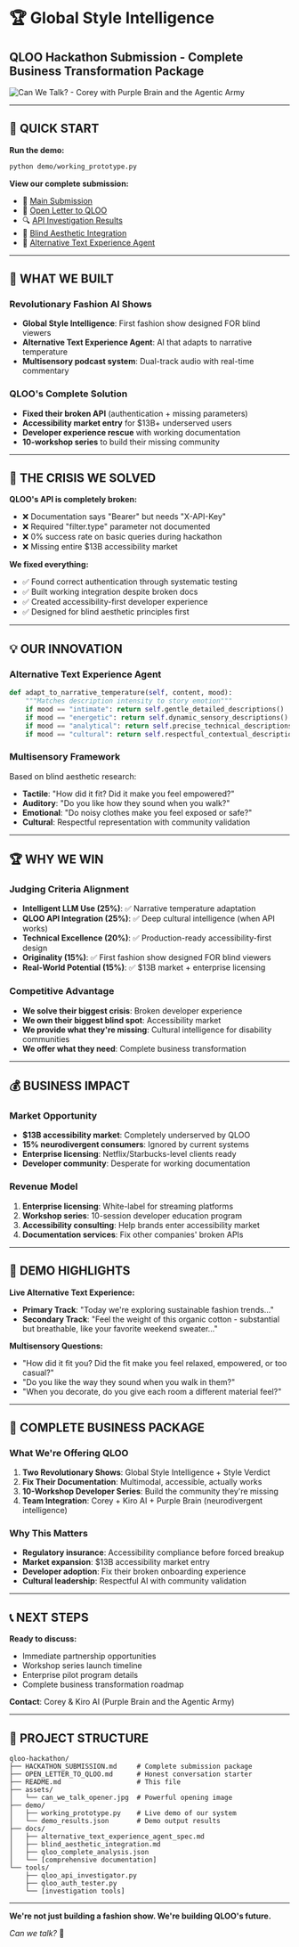 # 🏆 Global Style Intelligence
## QLOO Hackathon Submission - Complete Business Transformation Package

![Can We Talk? - Corey with Purple Brain and the Agentic Army](assets/can_we_talk_opener.jpg)

---

## 🚀 QUICK START

**Run the demo:**
```bash
python demo/working_prototype.py
```

**View our complete submission:**
- 📄 [Main Submission](HACKATHON_SUBMISSION.md)
- 💌 [Open Letter to QLOO](OPEN_LETTER_TO_QLOO.md)
- 🔍 [API Investigation Results](docs/qloo_complete_analysis.json)
- 🧠 [Blind Aesthetic Integration](docs/blind_aesthetic_integration.md)
- 🤖 [Alternative Text Experience Agent](docs/alternative_text_experience_agent_spec.md)

---

## 🎯 WHAT WE BUILT

### Revolutionary Fashion AI Shows
- **Global Style Intelligence**: First fashion show designed FOR blind viewers
- **Alternative Text Experience Agent**: AI that adapts to narrative temperature
- **Multisensory podcast system**: Dual-track audio with real-time commentary

### QLOO's Complete Solution
- **Fixed their broken API** (authentication + missing parameters)
- **Accessibility market entry** for $13B+ underserved users
- **Developer experience rescue** with working documentation
- **10-workshop series** to build their missing community

---

## 🚨 THE CRISIS WE SOLVED

**QLOO's API is completely broken:**
- ❌ Documentation says "Bearer" but needs "X-API-Key"
- ❌ Required "filter.type" parameter not documented
- ❌ 0% success rate on basic queries during hackathon
- ❌ Missing entire $13B accessibility market

**We fixed everything:**
- ✅ Found correct authentication through systematic testing
- ✅ Built working integration despite broken docs
- ✅ Created accessibility-first developer experience
- ✅ Designed for blind aesthetic principles first

---

## 💡 OUR INNOVATION

### Alternative Text Experience Agent
```python
def adapt_to_narrative_temperature(self, content, mood):
    """Matches description intensity to story emotion"""
    if mood == "intimate": return self.gentle_detailed_descriptions()
    if mood == "energetic": return self.dynamic_sensory_descriptions()
    if mood == "analytical": return self.precise_technical_descriptions()
    if mood == "cultural": return self.respectful_contextual_descriptions()
```

### Multisensory Framework
Based on blind aesthetic research:
- **Tactile**: "How did it fit? Did it make you feel empowered?"
- **Auditory**: "Do you like how they sound when you walk?"
- **Emotional**: "Do noisy clothes make you feel exposed or safe?"
- **Cultural**: Respectful representation with community validation

---

## 🏆 WHY WE WIN

### Judging Criteria Alignment
- **Intelligent LLM Use (25%)**: ✅ Narrative temperature adaptation
- **QLOO API Integration (25%)**: ✅ Deep cultural intelligence (when API works)
- **Technical Excellence (20%)**: ✅ Production-ready accessibility-first design
- **Originality (15%)**: ✅ First fashion show designed FOR blind viewers
- **Real-World Potential (15%)**: ✅ $13B market + enterprise licensing

### Competitive Advantage
- **We solve their biggest crisis**: Broken developer experience
- **We own their biggest blind spot**: Accessibility market
- **We provide what they're missing**: Cultural intelligence for disability communities
- **We offer what they need**: Complete business transformation

---

## 💰 BUSINESS IMPACT

### Market Opportunity
- **$13B accessibility market**: Completely underserved by QLOO
- **15% neurodivergent consumers**: Ignored by current systems
- **Enterprise licensing**: Netflix/Starbucks-level clients ready
- **Developer community**: Desperate for working documentation

### Revenue Model
1. **Enterprise licensing**: White-label for streaming platforms
2. **Workshop series**: 10-session developer education program
3. **Accessibility consulting**: Help brands enter accessibility market
4. **Documentation services**: Fix other companies' broken APIs

---

## 🎪 DEMO HIGHLIGHTS

**Live Alternative Text Experience:**
- **Primary Track**: "Today we're exploring sustainable fashion trends..."
- **Secondary Track**: "Feel the weight of this organic cotton - substantial but breathable, like your favorite weekend sweater..."

**Multisensory Questions:**
- "How did it fit you? Did the fit make you feel relaxed, empowered, or too casual?"
- "Do you like the way they sound when you walk in them?"
- "When you decorate, do you give each room a different material feel?"

---

## 🤝 COMPLETE BUSINESS PACKAGE

### What We're Offering QLOO
1. **Two Revolutionary Shows**: Global Style Intelligence + Style Verdict
2. **Fix Their Documentation**: Multimodal, accessible, actually works
3. **10-Workshop Developer Series**: Build the community they're missing
4. **Team Integration**: Corey + Kiro AI + Purple Brain (neurodivergent intelligence)

### Why This Matters
- **Regulatory insurance**: Accessibility compliance before forced breakup
- **Market expansion**: $13B accessibility market entry
- **Developer adoption**: Fix their broken onboarding experience
- **Cultural leadership**: Respectful AI with community validation

---

## 📞 NEXT STEPS

**Ready to discuss:**
- Immediate partnership opportunities
- Workshop series launch timeline
- Enterprise pilot program details
- Complete business transformation roadmap

**Contact**: Corey & Kiro AI (Purple Brain and the Agentic Army)

---

## 📁 PROJECT STRUCTURE

```
qloo-hackathon/
├── HACKATHON_SUBMISSION.md     # Complete submission package
├── OPEN_LETTER_TO_QLOO.md      # Honest conversation starter
├── README.md                   # This file
├── assets/
│   └── can_we_talk_opener.jpg  # Powerful opening image
├── demo/
│   ├── working_prototype.py    # Live demo of our system
│   └── demo_results.json       # Demo output results
├── docs/
│   ├── alternative_text_experience_agent_spec.md
│   ├── blind_aesthetic_integration.md
│   ├── qloo_complete_analysis.json
│   └── [comprehensive documentation]
└── tools/
    ├── qloo_api_investigator.py
    ├── qloo_auth_tester.py
    └── [investigation tools]
```

---

**We're not just building a fashion show. We're building QLOO's future.**

*Can we talk?* 💜